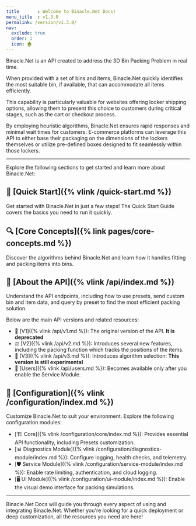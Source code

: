 ```yaml
---
title       : Welcome to Binacle.Net Docs!
menu_title  : v1.3.0
permalink: /version/v1.3.0/
nav:
  exclude: true
  order: 1
  icon: 🏠
---
```



Binacle.Net is an API created to address the 3D Bin Packing Problem in real time.

When provided with a set of bins and items, Binacle.Net quickly identifies the most suitable bin,
if available, that can accommodate all items efficiently. 

This capability is particularly valuable for websites offering locker shipping options, allowing them to present 
this choice to customers during critical stages, such as the cart or checkout process.

By employing heuristic algorithms, Binacle.Net ensures rapid responses and minimal wait times for customers. 
E-commerce platforms can leverage this API to either base their packaging on the dimensions of the lockers themselves 
or utilize pre-defined boxes designed to fit seamlessly within those lockers.

---

Explore the following sections to get started and learn more about Binacle.Net:

## 🚀 [Quick Start]({% vlink /quick-start.md %})
Get started with Binacle.Net in just a few steps! The Quick Start Guide covers the basics you need to run it quickly.

## 🔍 [Core Concepts]({% link pages/core-concepts.md %})
Discover the algorithms behind Binacle.Net and learn how it handles fitting and packing items into bins.

## 📡 [About the API]({% vlink /api/index.md %})
Understand the API endpoints, including how to use presets, send custom bin and item data, and query by preset to 
find the most efficient packing solution.

Below are the main API versions and related resources:
- 🚨 [V1]({% vlink /api/v1.md %}): The original version of the API. **It is deprecated**
- ⚖️ [V2]({% vlink /api/v2.md %}): Introduces several new features, including the packing function which tracks the 
  positions of the items.
- 🧪 [V3]({% vlink /api/v3.md %}): Introduces algorithm selection: **This version is still experimental**
- 👥 [Users]({% vlink /api/users.md %}): Becomes available only after you enable the Service Module.

## 🔧 [Configuration]({% vlink /configuration/index.md %})
Customize Binacle.Net to suit your environment. Explore the following configuration modules:

- [🏗️ Core]({% vlink /configuration/core/index.md %}): Provides essential API functionality, including Presets customization.
- [📊 Diagnostics Module]({% vlink /configuration/diagnostics-module/index.md %}): Configure logging, health checks, and telemetry.
- [🛡️ Service Module]({% vlink /configuration/service-module/index.md %}): Enable rate limiting, authentication, and cloud logging.
- [🖥️ UI Module]({% vlink /configuration/ui-module/index.md %}): Enable the visual demo interface for packing simulations.

---

Binacle.Net Docs will guide you through every aspect of using and integrating Binacle.Net. 
Whether you're looking for a quick deployment or deep customization, all the resources you need are here!
